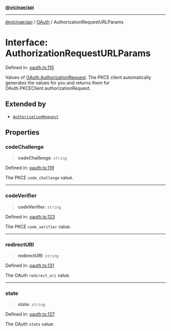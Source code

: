 [**@vicinae/api**](../../../../README.md)

***

[@vicinae/api](../../../../README.md) / [OAuth](../README.md) / AuthorizationRequestURLParams

# Interface: AuthorizationRequestURLParams

Defined in: [oauth.ts:115](https://github.com/vicinaehq/vicinae/blob/c742d5fc509336339909dd669955b863f086bf4e/api/src/api/oauth.ts#L115)

Values of [OAuth.AuthorizationRequest](AuthorizationRequest.md).
The PKCE client automatically generates the values for you and returns them for OAuth.PKCEClient.authorizationRequest.

## Extended by

- [`AuthorizationRequest`](AuthorizationRequest.md)

## Properties

### codeChallenge

> **codeChallenge**: `string`

Defined in: [oauth.ts:119](https://github.com/vicinaehq/vicinae/blob/c742d5fc509336339909dd669955b863f086bf4e/api/src/api/oauth.ts#L119)

The PKCE `code_challenge` value.

***

### codeVerifier

> **codeVerifier**: `string`

Defined in: [oauth.ts:123](https://github.com/vicinaehq/vicinae/blob/c742d5fc509336339909dd669955b863f086bf4e/api/src/api/oauth.ts#L123)

The PKCE `code_verifier` value.

***

### redirectURI

> **redirectURI**: `string`

Defined in: [oauth.ts:131](https://github.com/vicinaehq/vicinae/blob/c742d5fc509336339909dd669955b863f086bf4e/api/src/api/oauth.ts#L131)

The OAuth `redirect_uri` value.

***

### state

> **state**: `string`

Defined in: [oauth.ts:127](https://github.com/vicinaehq/vicinae/blob/c742d5fc509336339909dd669955b863f086bf4e/api/src/api/oauth.ts#L127)

The OAuth `state` value.

